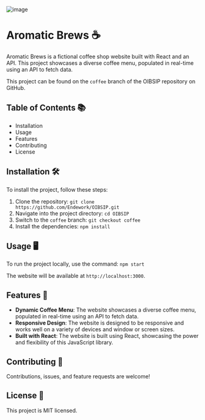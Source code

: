 ![image](https://github.com/Endework/OIBSIP/assets/83136075/c0729e9b-627c-43cf-9d87-5512525368f7)

# Aromatic Brews ☕

Aromatic Brews is a fictional coffee shop website built with React and an API. This project showcases a diverse coffee menu, populated in real-time using an API to fetch data. 

This project can be found on the `coffee` branch of the OIBSIP repository on GitHub.

## Table of Contents 📚

- Installation
- Usage
- Features
- Contributing
- License

## Installation 🛠️

To install the project, follow these steps:

1. Clone the repository: `git clone https://github.com/Endework/OIBSIP.git`
2. Navigate into the project directory: `cd OIBSIP`
3. Switch to the `coffee` branch: `git checkout coffee`
4. Install the dependencies: `npm install`

## Usage 🖥️

To run the project locally, use the command: `npm start`

The website will be available at `http://localhost:3000`.

## Features 🌟

- **Dynamic Coffee Menu**: The website showcases a diverse coffee menu, populated in real-time using an API to fetch data.
- **Responsive Design**: The website is designed to be responsive and works well on a variety of devices and window or screen sizes.
- **Built with React**: The website is built using React, showcasing the power and flexibility of this JavaScript library.

## Contributing 🤝

Contributions, issues, and feature requests are welcome! 

## License 📄

This project is MIT licensed.
